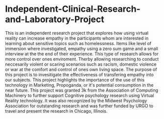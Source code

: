 # Independent-Clinical-Research-and-Laboratory-Project
This is an independent research project that explores how using virtual reality can increase empathy in the participants whom are interested in learning about sensitive topics such as homelessness. Items like level of immersion where investigated, empathy using a zero sum game and a small interview at the the end of their experience. This type of research allows for more control over ones enviroment. Therby allowing researching to conduct neccesarily violent or scaring scenarios such as racism, domestic violence or war at the comfort and control of ones own living space. The purpose of this project is to invesitigate the effectiveness of transfering empathy into our subjects. This project highlights the importance of the use of this technology in Marketing, Propoganda, or it's potential consumption in the near future. 
This project was granted 3k from the Association of Computing Machinery to further support Cognitive psychology research using Virtual Reality technology. 
It was also recognized by the Midwest Psychology Association for outstanding research and was further funded by URGO to travel and present the research in Chicago, Illinois. 
 
